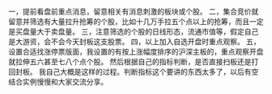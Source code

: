 # 

一，提前看盘前重点消息，留意相关有消息刺激的板块或个股。
二，集合竞价就留意并筛选有大量拉升抢筹的个股，比如十几万手拉五个点以上的抢筹，而且一定是买盘量大于卖盘量。
三，注意筛选的个股的日线形态，流通市值等，假定自己是大游资，会不会今天封板这支股票。
四，以上加入自选开盘时重点观察。
五，设置合适找涨停票版面，我设置的有按上涨幅度排序的沪深主板的，重点观察开盘就拉伸五六甚至七八个点个股。
然后根据自己的指标判断，是否直接扫板还是打回封板。
我自己大概是这样的过程。判断指标这个要讲的东西太多了，以后有空结合实例慢慢和大家交流分享。

